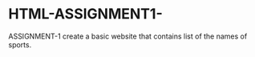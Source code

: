 # HTML-ASSIGNMENT1-
ASSIGNMENT-1
create a basic website that contains list of the names of sports. 
